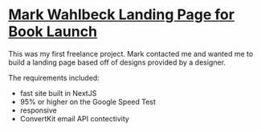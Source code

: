 # [Mark Wahlbeck Landing Page for Book Launch](https://book-landing.vercel.app/)

This was my first freelance project.
Mark contacted me and wanted me to build a landing page based off of designs provided by a designer.

The requirements included:
- fast site built in NextJS
- 95% or higher on the Google Speed Test
- responsive
- ConvertKit email API contectivity
